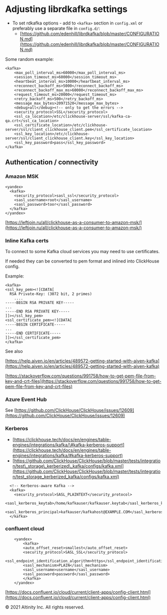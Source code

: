 # Adjusting librdkafka settings

* To set rdkafka options - add to `<kafka>` section in `config.xml` or preferably use a separate file in `config.d/`:
  * [https://github.com/edenhill/librdkafka/blob/master/CONFIGURATION.md](https://github.com/edenhill/librdkafka/blob/master/CONFIGURATION.md)

Some random example:

```markup
<kafka>
    <max_poll_interval_ms>60000</max_poll_interval_ms>
    <session_timeout_ms>60000</session_timeout_ms>
    <heartbeat_interval_ms>10000</heartbeat_interval_ms>
    <reconnect_backoff_ms>5000</reconnect_backoff_ms>
    <reconnect_backoff_max_ms>60000</reconnect_backoff_max_ms>
    <request_timeout_ms>20000</request_timeout_ms>
    <retry_backoff_ms>500</retry_backoff_ms>
    <message_max_bytes>20971520</message_max_bytes>
    <debug>all</debug><!-- only to get the errors -->
    <security_protocol>SSL</security_protocol>
    <ssl_ca_location>/etc/clickhouse-server/ssl/kafka-ca-qa.crt</ssl_ca_location>
    <ssl_certificate_location>/etc/clickhouse-server/ssl/client_clickhouse_client.pem</ssl_certificate_location>
    <ssl_key_location>/etc/clickhouse-server/ssl/client_clickhouse_client.key</ssl_key_location>
    <ssl_key_password>pass</ssl_key_password>
</kafka>
```

## Authentication / connectivity <a id="Adjustinglibrdkafkasettings-Authentication/connectivity"></a>

### Amazon MSK <a id="Adjustinglibrdkafkasettings-AmazonMSK"></a>

```markup
<yandex>
  <kafka>
    <security_protocol>sasl_ssl</security_protocol>
    <sasl_username>root</sasl_username>
    <sasl_password>toor</sasl_password>
  </kafka>
</yandex>
```

[https://leftjoin.ru/all/clickhouse-as-a-consumer-to-amazon-msk/](https://leftjoin.ru/all/clickhouse-as-a-consumer-to-amazon-msk/)

### Inline Kafka certs <a id="Adjustinglibrdkafkasettings-Inlinekafkacerts"></a>

To connect to some Kafka cloud services you may need to use certificates.

If needed they can be converted to pem format and inlined into ClickHouse config.

Example:

```markup
<kafka>
<ssl_key_pem><![CDATA[
  RSA Private-Key: (3072 bit, 2 primes)
    ....
-----BEGIN RSA PRIVATE KEY-----
...
-----END RSA PRIVATE KEY-----
]]></ssl_key_pem>
<ssl_certificate_pem><![CDATA[
-----BEGIN CERTIFICATE-----
...
-----END CERTIFICATE-----
]]></ssl_certificate_pem>
</kafka>
```

See also

[https://help.aiven.io/en/articles/489572-getting-started-with-aiven-kafka](https://help.aiven.io/en/articles/489572-getting-started-with-aiven-kafka)

[https://stackoverflow.com/questions/991758/how-to-get-pem-file-from-key-and-crt-files](https://stackoverflow.com/questions/991758/how-to-get-pem-file-from-key-and-crt-files)

### Azure Event Hub <a id="Adjustinglibrdkafkasettings-AzureEventHub"></a>

See [https://github.com/ClickHouse/ClickHouse/issues/12609](https://github.com/ClickHouse/ClickHouse/issues/12609)

### Kerberos <a id="Adjustinglibrdkafkasettings-Kerberos"></a>

* [https://clickhouse.tech/docs/en/engines/table-engines/integrations/kafka/\#kafka-kerberos-support](https://clickhouse.tech/docs/en/engines/table-engines/integrations/kafka/#kafka-kerberos-support)
* [https://github.com/ClickHouse/ClickHouse/blob/master/tests/integration/test\_storage\_kerberized\_kafka/configs/kafka.xml](https://github.com/ClickHouse/ClickHouse/blob/master/tests/integration/test_storage_kerberized_kafka/configs/kafka.xml)

```markup
  <!-- Kerberos-aware Kafka -->
  <kafka>
    <security_protocol>SASL_PLAINTEXT</security_protocol>
    <sasl_kerberos_keytab>/home/kafkauser/kafkauser.keytab</sasl_kerberos_keytab>
    <sasl_kerberos_principal>kafkauser/kafkahost@EXAMPLE.COM</sasl_kerberos_principal>
  </kafka>
```

### confluent cloud

```text
    <yandex>
        <kafka>
        <auto_offset_reset>smallest</auto_offset_reset>
        <security_protocol>SASL_SSL</security_protocol>
        <ssl_endpoint_identification_algorithm>https</ssl_endpoint_identification_algorithm>
        <sasl_mechanism>PLAIN</sasl_mechanism>
        <sasl_username>username</sasl_username>
        <sasl_password>password</sasl_password>
        </kafka>
    </yandex>
```

[https://docs.confluent.io/cloud/current/client-apps/config-client.html](https://docs.confluent.io/cloud/current/client-apps/config-client.html)





© 2021 Altinity Inc. All rights reserved.

